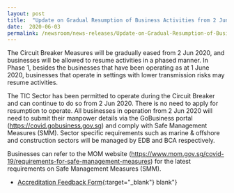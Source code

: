 ```yaml
---
layout: post
title:  "Update on Gradual Resumption of Business Activities from 2 Jun 2020"
date:  2020-06-03
permalink: /newsroom/news-releases/Update-on-Gradual-Resumption-of-Business-Activities-from-2-Jun-2020
---
```


The Circuit Breaker Measures will be gradually eased from 2 Jun 2020, and businesses will be allowed to resume activities in a phased manner. In Phase 1, besides the businesses that have been operating as at 1 June 2020, businesses that operate in settings with lower transmission risks may resume activities.

The TIC Sector has been permitted to operate during the Circuit Breaker and can continue to do so from 2 Jun 2020. There is no need to apply for resumption to operate. All businesses in operation from 2 Jun 2020 will need to submit their manpower details via the GoBusiness portal (https://covid.gobusiness.gov.sg) and comply with Safe Management Measures (SMM). Sector specific requirements such as marine & offshore and construction sectors will be managed by EDB and BCA respectively.
 
Businesses can refer to the MOM website (https://www.mom.gov.sg/covid-19/requirements-for-safe-management-measures) for the latest requirements on Safe Management Measures (SMM).

* [Accreditation Feedback Form](/files/documents/SACFM10-AC-feedback-form-02-April-2018.doc){:target="_blank"}
blank"}


